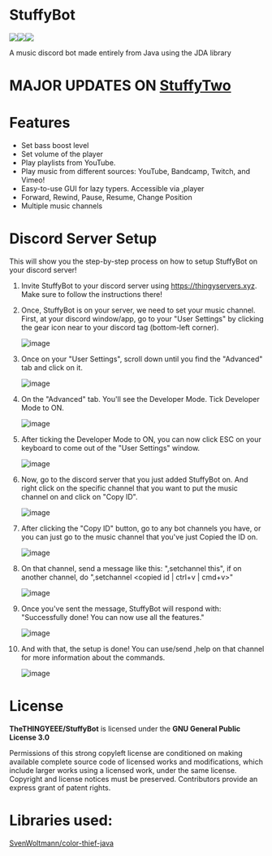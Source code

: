# StuffyBot
<img src="https://img.shields.io/github/issues/TheTHINGYEEE/StuffyBot"><img src="https://img.shields.io/github/license/TheTHINGYEEE/StuffyBot"><img src="https://github.com/TheTHINGYEEE/StuffyBot/actions/workflows/.github/workflows/maven.yml/badge.svg">

A music discord bot made entirely from Java using the JDA library

<h1>MAJOR UPDATES ON <a href="https://github.com/TheTHINGYEEE/StuffyTwo">StuffyTwo</a></h1>

# Features
- Set bass boost level
- Set volume of the player
- Play playlists from YouTube.
- Play music from different sources: YouTube, Bandcamp, Twitch, and Vimeo!
- Easy-to-use GUI for lazy typers. Accessible via ,player
- Forward, Rewind, Pause, Resume, Change Position
- Multiple music channels

# Discord Server Setup
This will show you the step-by-step process on how to setup StuffyBot on your discord server!

1. Invite StuffyBot to your discord server using https://thingyservers.xyz. Make sure to follow the instructions there!
2. Once, StuffyBot is on your server, we need to set your music channel. 
First, at your discord window/app, go to your "User Settings" by clicking the gear icon near to your discord tag (bottom-left corner).

      ![image](https://user-images.githubusercontent.com/68848247/116547283-44e9f700-a925-11eb-81da-cbfa342e2c13.png)

3. Once on your "User Settings", scroll down until you find the "Advanced" tab and click on it.

      ![image](https://user-images.githubusercontent.com/68848247/116547561-a611ca80-a925-11eb-89b5-bc6cd2249b4f.png)

4. On the "Advanced" tab. You'll see the Developer Mode. Tick Developer Mode to ON.

      ![image](https://user-images.githubusercontent.com/68848247/116547765-e6714880-a925-11eb-8b40-bbb09b5484cf.png)

5. After ticking the Developer Mode to ON, you can now click ESC on your keyboard to come out of the "User Settings" window.

      ![image](https://user-images.githubusercontent.com/68848247/116547917-1587ba00-a926-11eb-8fe9-e0ad031c5cee.png)

6. Now, go to the discord server that you just added StuffyBot on. And right click on the specific channel that you want to put the music channel on and click on "Copy ID".

      ![image](https://user-images.githubusercontent.com/68848247/116548054-45cf5880-a926-11eb-9c36-f3951d4ce179.png)
      
7. After clicking the "Copy ID" button, go to any bot channels you have, or you can just go to the music channel that you've just Copied the ID on.

      ![image](https://user-images.githubusercontent.com/68848247/116548303-9a72d380-a926-11eb-9259-9e98484f2d61.png)

8. On that channel, send a message like this: ",setchannel this", if on another channel, do ",setchannel <copied id | ctrl+v | cmd+v>"

      ![image](https://user-images.githubusercontent.com/68848247/116548438-ce4df900-a926-11eb-999d-d94938d85cfd.png)

9. Once you've sent the message, StuffyBot will respond with: "Successfully done! You can now use all the features."

      ![image](https://user-images.githubusercontent.com/68848247/116548770-49afaa80-a927-11eb-8027-eaecd8b0edb3.png)

10. And with that, the setup is done! You can use/send ,help on that channel for more information about the commands.

      ![image](https://user-images.githubusercontent.com/68848247/116548829-5b914d80-a927-11eb-881c-4f171f90285e.png)

# License
**TheTHINGYEEE/StuffyBot** is licensed under the **GNU General Public License 3.0**

Permissions of this strong copyleft license are conditioned on making available complete source code of licensed works and modifications, which include larger works using a licensed work, under the same license. Copyright and license notices must be preserved. Contributors provide an express grant of patent rights.

# Libraries used:
<a href="https://github.com/SvenWoltmann/color-thief-java/">SvenWoltmann/color-thief-java</a>
